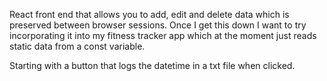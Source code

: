 React front end that allows you to add, edit and delete data which is preserved
between browser sessions. Once I get this down I want to try incorporating it
into my fitness tracker app which at the moment just reads static data from a const
variable.

Starting with a button that logs the datetime in a txt file when clicked.
